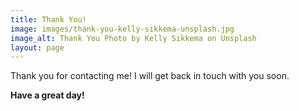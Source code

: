 ```yaml
---
title: Thank You!
image: images/thank-you-kelly-sikkema-unsplash.jpg
image_alt: Thank You Photo by Kelly Sikkema on Unsplash
layout: page
---
```


Thank you for contacting me! I will get back in touch with you soon.

**Have a great day!**